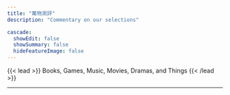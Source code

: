 ```yaml
---
title: "萬物測評"
description: "Commentary on our selections"

cascade:
  showEdit: false
  showSummary: false
  hideFeatureImage: false
---
```


{{< lead >}}
Books, Games, Music, Movies, Dramas, and Things
{{< /lead >}}

---
